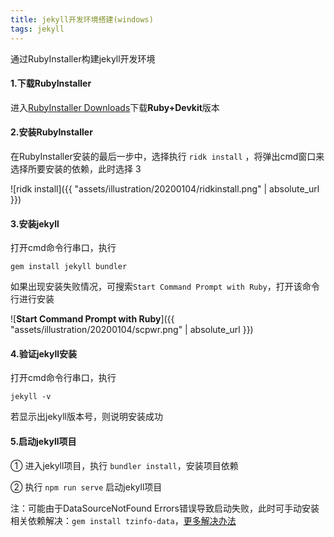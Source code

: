 ```yaml
---
title: jekyll开发环境搭建(windows)
tags: jekyll
---
```




通过RubyInstaller构建jekyll开发环境



#### 1.下载RubyInstaller

进入[RubyInstaller Downloads](https://rubyinstaller.org/downloads/)下载**Ruby+Devkit**版本



#### 2.安装RubyInstaller

在RubyInstaller安装的最后一步中，选择执行 `ridk install` ，将弹出cmd窗口来选择所要安装的依赖，此时选择 3 

![ridk install]({{ "assets/illustration/20200104/ridkinstall.png" | absolute_url }})



#### 3.安装jekyll

打开cmd命令行串口，执行

```
gem install jekyll bundler
```



如果出现安装失败情况，可搜索`Start Command Prompt with Ruby`，打开该命令行进行安装

![**Start Command Prompt with Ruby**]({{ "assets/illustration/20200104/scpwr.png" | absolute_url }})



#### 4.验证jekyll安装

打开cmd命令行串口，执行

```
jekyll -v
```

若显示出jekyll版本号，则说明安装成功



#### 5.启动jekyll项目

① 进入jekyll项目，执行 `bundler install`，安装项目依赖

② 执行 `npm run serve` 启动jekyll项目

注：可能由于DataSourceNotFound Errors错误导致启动失败，此时可手动安装相关依赖解决：`gem install tzinfo-data`，[更多解决办法](https://github.com/tzinfo/tzinfo/wiki/Resolving-TZInfo::DataSourceNotFound-Errors)
